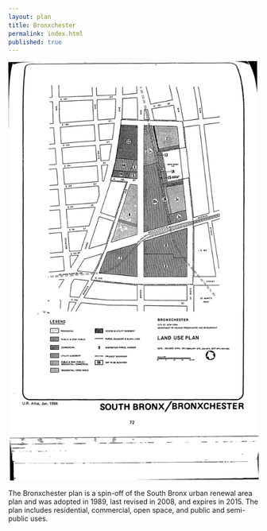 ```yaml
---
layout: plan
title: Bronxchester
permalink: index.html
published: true
---
```


![Bronxchester in the Atlas of Urban Renewal](Bronxchester.jpg)

The Bronxchester plan is a spin-off of the South Bronx urban renewal area plan and was adopted in 1989, last revised in 2008, and expires in 2015.  The plan includes residential, commercial, open space, and public and semi-public uses.